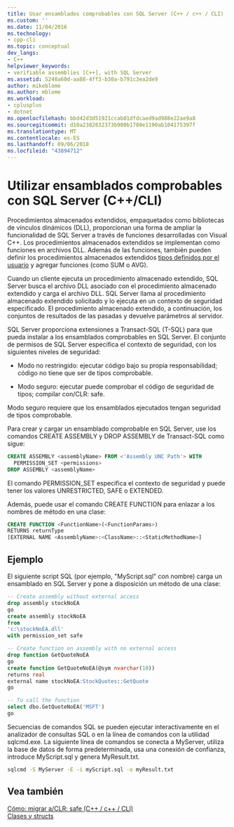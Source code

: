```yaml
---
title: Usar ensamblados comprobables con SQL Server (C++ / c++ / CLI) | Microsoft Docs
ms.custom: ''
ms.date: 11/04/2016
ms.technology:
- cpp-cli
ms.topic: conceptual
dev_langs:
- C++
helpviewer_keywords:
- verifiable assemblies [C++], with SQL Server
ms.assetid: 5248a60d-aa88-4ff3-b30a-b791c3ea2de9
author: mikeblome
ms.author: mblome
ms.workload:
- cplusplus
- dotnet
ms.openlocfilehash: bbd42d3d51921ccab01dfdcaed9ad988e22ae9a8
ms.sourcegitcommit: d10a2382832373b900b1780e1190ab104175397f
ms.translationtype: MT
ms.contentlocale: es-ES
ms.lasthandoff: 09/06/2018
ms.locfileid: "43894712"
---
```

# <a name="using-verifiable-assemblies-with-sql-server-ccli"></a>Utilizar ensamblados comprobables con SQL Server (C++/CLI)

Procedimientos almacenados extendidos, empaquetados como bibliotecas de vínculos dinámicos (DLL), proporcionan una forma de ampliar la funcionalidad de SQL Server a través de funciones desarrolladas con Visual C++. Los procedimientos almacenados extendidos se implementan como funciones en archivos DLL. Además de las funciones, también pueden definir los procedimientos almacenados extendidos [tipos definidos por el usuario](../cpp/classes-and-structs-cpp.md) y agregar funciones (como SUM o AVG).

Cuando un cliente ejecuta un procedimiento almacenado extendido, SQL Server busca el archivo DLL asociado con el procedimiento almacenado extendido y carga el archivo DLL. SQL Server llama al procedimiento almacenado extendido solicitado y lo ejecuta en un contexto de seguridad especificado. El procedimiento almacenado extendido, a continuación, los conjuntos de resultados de las pasadas y devuelve parámetros al servidor.

SQL Server proporciona extensiones a Transact-SQL (T-SQL) para que pueda instalar a los ensamblados comprobables en SQL Server. El conjunto de permisos de SQL Server especifica el contexto de seguridad, con los siguientes niveles de seguridad:

- Modo no restringido: ejecutar código bajo su propia responsabilidad; código no tiene que ser de tipos comprobable.

- Modo seguro: ejecutar puede comprobar el código de seguridad de tipos; compilar con/CLR: safe.

Modo seguro requiere que los ensamblados ejecutados tengan seguridad de tipos comprobable.

Para crear y cargar un ensamblado comprobable en SQL Server, use los comandos CREATE ASSEMBLY y DROP ASSEMBLY de Transact-SQL como sigue:

```sql
CREATE ASSEMBLY <assemblyName> FROM <'Assembly UNC Path'> WITH
  PERMISSION_SET <permissions>
DROP ASSEMBLY <assemblyName>
```  

El comando PERMISSION_SET especifica el contexto de seguridad y puede tener los valores UNRESTRICTED, SAFE o EXTENDED.

Además, puede usar el comando CREATE FUNCTION para enlazar a los nombres de método en una clase:

```sql
CREATE FUNCTION <FunctionName>(<FunctionParams>)  
RETURNS returnType
[EXTERNAL NAME <AssemblyName>:<ClassName>::<StaticMethodName>]
```  

## <a name="example"></a>Ejemplo
El siguiente script SQL (por ejemplo, "MyScript.sql" con nombre) carga un ensamblado en SQL Server y pone a disposición un método de una clase:

```sql
-- Create assembly without external access
drop assembly stockNoEA
go
create assembly stockNoEA
from
'c:\stockNoEA.dll'
with permission_set safe

-- Create function on assembly with no external access
drop function GetQuoteNoEA
go
create function GetQuoteNoEA(@sym nvarchar(10))  
returns real
external name stockNoEA:StockQuotes::GetQuote
go

-- To call the function
select dbo.GetQuoteNoEA('MSFT')  
go
```  

Secuencias de comandos SQL se pueden ejecutar interactivamente en el analizador de consultas SQL o en la línea de comandos con la utilidad sqlcmd.exe. La siguiente línea de comandos se conecta a MyServer, utiliza la base de datos de forma predeterminada, usa una conexión de confianza, introduce MyScript.sql y genera MyResult.txt.

```cmd
sqlcmd -S MyServer -E -i myScript.sql -o myResult.txt
```  

## <a name="see-also"></a>Vea también

[Cómo: migrar a/CLR: safe (C++ / c++ / CLI)](../dotnet/how-to-migrate-to-clr-safe-cpp-cli.md)   
[Clases y structs](../cpp/classes-and-structs-cpp.md)